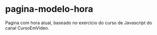 # pagina-modelo-hora
Pagina com hora atual, baseado no exercício do curso de Javascript do canal CursoEmVideo.
